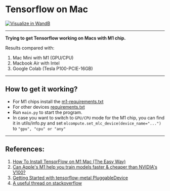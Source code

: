 # Tensorflow on Mac

[![Visualize in WandB](https://raw.githubusercontent.com/wandb/assets/main/wandb-github-badge-28.svg)](https://wandb.ai/kad99kev/m1-benchmark)

---

**Trying to get Tensorflow working on Macs with M1 chip.**

Results compared with:
1. Mac Mini with M1 (GPU/CPU)
2. Macbook Air with Intel
3. Google Colab (Tesla P100-PCIE-16GB)

---

## How to get it working?

* For M1 chips install the [m1-requirements.txt](https://github.com/kad99kev/TFonMac/blob/master/m1-requirements.txt)
* For other devices [requirements.txt](https://github.com/kad99kev/TFonMac/blob/master/requirements.txt)
* Run ```main.py``` to start the program.
* In case you want to switch to ```GPU/CPU``` mode for the M1 chip, you can find it in utils/info.py and set ```mlcompute.set_mlc_device(device_name="...")``` to ```"gpu", "cpu" or "any"```

---

## References:

1. [How To Install TensorFlow on M1 Mac (The Easy Way)](https://caffeinedev.medium.com/how-to-install-tensorflow-on-m1-mac-8e9b91d93706)
2. [Can Apple's M1 help you train models faster & cheaper than NVIDIA's V100?](https://wandb.ai/vanpelt/m1-benchmark/reports/Can-Apple-s-M1-help-you-train-models-faster-cheaper-than-NVIDIA-s-V100---VmlldzozNTkyMzg)
3. [Getting Started with tensorflow-metal PluggableDevice](https://developer.apple.com/metal/tensorflow-plugin/)
4. [A useful thread on stackoverflow](https://stackoverflow.com/questions/67167886/make-tensorflow-use-the-gpu-on-an-arm-mac)
